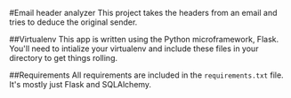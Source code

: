 #Email header analyzer
This project takes the headers from an email and tries to deduce the original sender.

##Virtualenv
This app is written using the Python microframework, Flask. You'll need to intialize your virtualenv and include these files in your directory to get things rolling.

##Requirements
All requirements are included in the `requirements.txt` file. It's mostly just Flask and SQLAlchemy.
